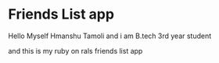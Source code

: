 # Friends List app

Hello Myself Hmanshu Tamoli and i am B.tech 3rd year student

and this is my ruby on rals friends list app 